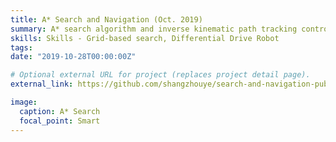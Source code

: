 ```yaml
---
title: A* Search and Navigation (Oct. 2019)
summary: A* search algorithm and inverse kinematic path tracking controller
skills: Skills - Grid-based search, Differential Drive Robot
tags:
date: "2019-10-28T00:00:00Z"

# Optional external URL for project (replaces project detail page).
external_link: https://github.com/shangzhouye/search-and-navigation-public

image:
  caption: A* Search
  focal_point: Smart
---
```

